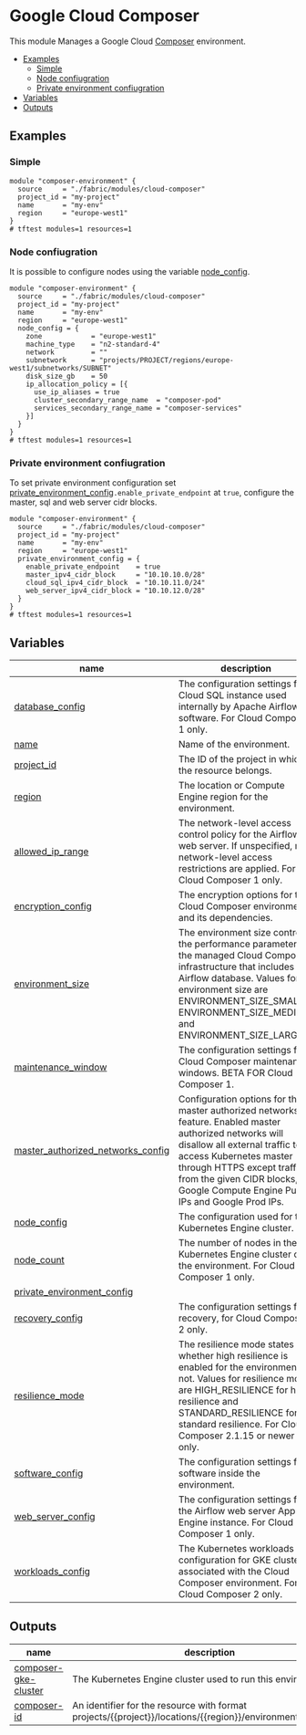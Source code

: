# Google Cloud Composer
This module Manages a Google Cloud [Composer](https://cloud.google.com/composer) environment.

<!-- BEGIN TOC -->
- [Examples](#examples)
  - [Simple](#simple)
  - [Node confiugration](#node-confiugration)
  - [Private environment confiugration](#private-environment-confiugration)
- [Variables](#variables)
- [Outputs](#outputs)
<!-- END TOC -->

## Examples

### Simple
```hcl
module "composer-environment" {
  source     = "./fabric/modules/cloud-composer"
  project_id = "my-project"
  name       = "my-env"
  region     = "europe-west1"
}
# tftest modules=1 resources=1
```
### Node confiugration
It is possible to configure nodes using the variable [node_config](variables.tf#L36).
```hcl
module "composer-environment" {
  source     = "./fabric/modules/cloud-composer"
  project_id = "my-project"
  name       = "my-env"
  region     = "europe-west1"
  node_config = {
    zone            = "europe-west1"
    machine_type    = "n2-standard-4"
    network         = ""
    subnetwork      = "projects/PROJECT/regions/europe-west1/subnetworks/SUBNET"
    disk_size_gb    = 50
    ip_allocation_policy = [{
      use_ip_aliases = true
      cluster_secondary_range_name  = "composer-pod"
      services_secondary_range_name = "composer-services"
    }]
  }
}
# tftest modules=1 resources=1
```

### Private environment confiugration
To set private environment configuration set [private_environment_config](variables.tf#L85)`.enable_private_endpoint` at `true`, configure the master, sql and web server cidr blocks.
```hcl
module "composer-environment" {
  source     = "./fabric/modules/cloud-composer"
  project_id = "my-project"
  name       = "my-env"
  region     = "europe-west1"
  private_environment_config = {
    enable_private_endpoint    = true
    master_ipv4_cidr_block     = "10.10.10.0/28"
    cloud_sql_ipv4_cidr_block  = "10.10.11.0/24"
    web_server_ipv4_cidr_block = "10.10.12.0/28"
  }
}
# tftest modules=1 resources=1
```
<!-- BEGIN TFDOC -->
## Variables

| name | description | type | required | default |
|---|---|:---:|:---:|:---:|
| [database_config](variables.tf#L121) | The configuration settings for Cloud SQL instance used internally by Apache Airflow software. For Cloud Composer 1 only. | <code title="object&#40;&#123;&#10;  machine_type &#61; string&#10;&#125;&#41;&#10;&#10;&#10;default &#61; null">object&#40;&#123;&#8230;default &#61; null</code> | ✓ |  |
| [name](variables.tf#L22) | Name of the environment. | <code>string</code> | ✓ |  |
| [project_id](variables.tf#L27) | The ID of the project in which the resource belongs. | <code>string</code> | ✓ |  |
| [region](variables.tf#L17) | The location or Compute Engine region for the environment. | <code>string</code> | ✓ |  |
| [allowed_ip_range](variables.tf#L112) | The network-level access control policy for the Airflow web server. If unspecified, no network-level access restrictions are applied. For Cloud Composer 1 only. | <code title="object&#40;&#123;&#10;  value       &#61; string&#10;  description &#61; string&#10;&#125;&#41;">object&#40;&#123;&#8230;&#125;&#41;</code> |  | <code>null</code> |
| [encryption_config](variables.tf#L139) | The encryption options for the Cloud Composer environment and its dependencies. | <code title="object&#40;&#123;&#10;  kms_key_name &#61; string&#10;&#125;&#41;">object&#40;&#123;&#8230;&#125;&#41;</code> |  | <code>null</code> |
| [environment_size](variables.tf#L38) | The environment size controls the performance parameters of the managed Cloud Composer infrastructure that includes the Airflow database. Values for environment size are ENVIRONMENT_SIZE_SMALL, ENVIRONMENT_SIZE_MEDIUM, and ENVIRONMENT_SIZE_LARGE. | <code>string</code> |  | <code>&#34;ENVIRONMENT_SIZE_SMALL&#34;</code> |
| [maintenance_window](variables.tf#L147) | The configuration settings for Cloud Composer maintenance windows. BETA FOR Cloud Composer 1. | <code title="object&#40;&#123;&#10;  start_time &#61; string&#10;  end_time   &#61; string&#10;  recurrence &#61; string&#10;&#125;&#41;">object&#40;&#123;&#8230;&#125;&#41;</code> |  | <code>null</code> |
| [master_authorized_networks_config](variables.tf#L158) | Configuration options for the master authorized networks feature. Enabled master authorized networks will disallow all external traffic to access Kubernetes master through HTTPS except traffic from the given CIDR blocks, Google Compute Engine Public IPs and Google Prod IPs. | <code title="object&#40;&#123;&#10;  display_name &#61; bool&#10;  cidr_blocks &#61; object&#40;&#123;&#10;    display_name &#61; optional&#40;string&#41;&#10;    cidr_block   &#61; string&#10;  &#125;&#41;&#10;&#125;&#41;">object&#40;&#123;&#8230;&#125;&#41;</code> |  | <code>null</code> |
| [node_config](variables.tf#L50) | The configuration used for the Kubernetes Engine cluster. | <code title="object&#40;&#123;&#10;  zone            &#61; optional&#40;string&#41;&#10;  machine_type    &#61; optional&#40;string&#41;&#10;  network         &#61; optional&#40;string&#41;&#10;  subnetwork      &#61; optional&#40;string&#41;&#10;  disk_size_gb    &#61; optional&#40;number&#41;&#10;  oauth_scopes    &#61; optional&#40;list&#40;string&#41;&#41;&#10;  service_account &#61; optional&#40;string&#41;&#10;  tags            &#61; optional&#40;list&#40;string&#41;&#41;&#10;  ip_allocation_policy &#61; optional&#40;list&#40;object&#40;&#123;&#10;    use_ip_aliases                &#61; bool&#10;    cluster_secondary_range_name  &#61; optional&#40;string&#41;&#10;    services_secondary_range_name &#61; optional&#40;string&#41;&#10;    cluster_ipv4_cidr_block       &#61; optional&#40;string&#41;&#10;    services_ipv4_cidr_block      &#61; optional&#40;string&#41;&#10;  &#125;&#41;&#41;&#41;&#10;  enable_ip_masq_agent &#61; optional&#40;bool&#41;&#10;&#125;&#41;">object&#40;&#123;&#8230;&#125;&#41;</code> |  | <code>null</code> |
| [node_count](variables.tf#L32) | The number of nodes in the Kubernetes Engine cluster of the environment. For Cloud Composer 1 only. | <code>number</code> |  | <code>3</code> |
| [private_environment_config](variables.tf#L99) |  | <code title="object&#40;&#123;&#10;  connection_type                  &#61; optional&#40;string&#41;&#10;  enable_private_endpoint          &#61; optional&#40;bool&#41;&#10;  master_ipv4_cidr_block           &#61; optional&#40;string&#41;&#10;  cloud_sql_ipv4_cidr_block        &#61; optional&#40;string&#41;&#10;  web_server_ipv4_cidr_block       &#61; optional&#40;string&#41;&#10;  enable_privately_used_public_ips &#61; optional&#40;bool&#41;&#10;&#125;&#41;">object&#40;&#123;&#8230;&#125;&#41;</code> |  | <code>null</code> |
| [recovery_config](variables.tf#L73) | The configuration settings for recovery, for Cloud Composer 2 only. | <code title="object&#40;&#123;&#10;  scheduled_snapshots_config &#61; object&#40;&#123;&#10;    enabled                    &#61; bool&#10;    snapshot_location          &#61; optional&#40;string&#41;&#10;    snapshot_creation_schedule &#61; optional&#40;string&#41;&#10;    time_zone                  &#61; optional&#40;string&#41;&#10;  &#125;&#41;&#10;&#125;&#41;">object&#40;&#123;&#8230;&#125;&#41;</code> |  | <code>null</code> |
| [resilience_mode](variables.tf#L44) | The resilience mode states whether high resilience is enabled for the environment or not. Values for resilience mode are HIGH_RESILIENCE for high resilience and STANDARD_RESILIENCE for standard resilience. For Cloud Composer 2.1.15 or newer only. | <code>string</code> |  | <code>null</code> |
| [software_config](variables.tf#L86) | The configuration settings for software inside the environment. | <code title="object&#40;&#123;&#10;  airflow_config_overrides &#61; optional&#40;map&#40;string&#41;&#41;&#10;  pypi_packages            &#61; optional&#40;map&#40;string&#41;&#41;&#10;  env_variables            &#61; optional&#40;map&#40;string&#41;&#41;&#10;  image_version            &#61; optional&#40;string&#41;&#10;  python_version           &#61; optional&#40;string&#41;&#10;  scheduler_count          &#61; optional&#40;number&#41;&#10;&#125;&#41;">object&#40;&#123;&#8230;&#125;&#41;</code> |  | <code>null</code> |
| [web_server_config](variables.tf#L131) | The configuration settings for the Airflow web server App Engine instance. For Cloud Composer 1 only. | <code title="object&#40;&#123;&#10;  machine_type &#61; string&#10;&#125;&#41;">object&#40;&#123;&#8230;&#125;&#41;</code> |  | <code>null</code> |
| [workloads_config](variables.tf#L170) | The Kubernetes workloads configuration for GKE cluster associated with the Cloud Composer environment. For Cloud Composer 2 only. | <code title="object&#40;&#123;&#10;  scheduler &#61; optional&#40;object&#40;&#123;&#10;    cpu        &#61; optional&#40;number&#41;&#10;    count      &#61; optional&#40;number&#41;&#10;    memory_gb  &#61; optional&#40;number&#41;&#10;    storage_gb &#61; optional&#40;number&#41;&#10;  &#125;&#41;&#41;&#10;  triggerer &#61; optional&#40;object&#40;&#123;&#10;    cpu       &#61; optional&#40;number&#41;&#10;    count     &#61; optional&#40;number&#41;&#10;    memory_gb &#61; optional&#40;number&#41;&#10;  &#125;&#41;&#41;&#10;  web_server &#61; optional&#40;object&#40;&#123;&#10;    cpu        &#61; optional&#40;number&#41;&#10;    storage_gb &#61; optional&#40;number&#41;&#10;    memory_gb  &#61; optional&#40;number&#41;&#10;  &#125;&#41;&#41;&#10;  worker &#61; optional&#40;object&#40;&#123;&#10;    cpu        &#61; optional&#40;number&#41;&#10;    storage_gb &#61; optional&#40;number&#41;&#10;    memory_gb  &#61; optional&#40;number&#41;&#10;    min_count  &#61; optional&#40;number&#41;&#10;    max_count  &#61; optional&#40;number&#41;&#10;  &#125;&#41;&#41;&#10;&#125;&#41;">object&#40;&#123;&#8230;&#125;&#41;</code> |  | <code>null</code> |

## Outputs

| name | description | sensitive |
|---|---|:---:|
| [composer-gke-cluster](outputs.tf#L22) | The Kubernetes Engine cluster used to run this environment. |  |
| [composer-id](outputs.tf#L17) | An identifier for the resource with format projects/{{project}}/locations/{{region}}/environments/{{name}}. |  |
<!-- END TFDOC -->
